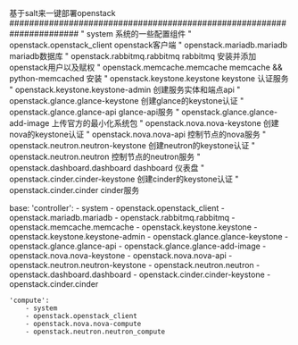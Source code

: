 基于salt来一键部署openstack
######################################################################
"  system                                    系统的一些配置组件
"  openstack.openstack_client                openstack客户端
"  openstack.mariadb.mariadb                 mariadb数据库
"  openstack.rabbitmq.rabbitmq               rabbitmq 安装并添加openstack用户以及赋权
"  openstack.memcache.memcache               memcache && python-memcached 安装
"  openstack.keystone.keystone               keystone 认证服务
"  openstack.keystone.keystone-admin         创建服务实体和端点api
"  openstack.glance.glance-keystone          创建glance的keystone认证
"  openstack.glance.glance-api               glance-api服务
"  openstack.glance.glance-add-image         上传官方的最小化系统包
"  openstack.nova.nova-keystone              创建nova的keystone认证
"  openstack.nova.nova-api                   控制节点的nova服务
"  openstack.neutron.neutron-keystone        创建neutron的keystone认证
"  openstack.neutron.neutron                 控制节点的neutron服务
"  openstack.dashboard.dashboard             dashboard 仪表盘
"  openstack.cinder.cinder-keystone          创建cinder的keystone认证
"  openstack.cinder.cinder                   cinder服务

base: 
    'controller':
        - system
        - openstack.openstack_client
        - openstack.mariadb.mariadb
        - openstack.rabbitmq.rabbitmq
        - openstack.memcache.memcache
        - openstack.keystone.keystone
        - openstack.keystone.keystone-admin
        - openstack.glance.glance-keystone
        - openstack.glance.glance-api
        - openstack.glance.glance-add-image
        - openstack.nova.nova-keystone
        - openstack.nova.nova-api
        - openstack.neutron.neutron-keystone
        - openstack.neutron.neutron
        - openstack.dashboard.dashboard
        - openstack.cinder.cinder-keystone
        - openstack.cinder.cinder

    'compute':
        - system
        - openstack.openstack_client
        - openstack.nova.nova-compute
        - openstack.neutron.neutron_compute
